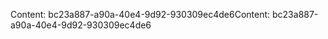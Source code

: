 <span data-ttu-id="b9aa8-101">Content: bc23a887-a90a-40e4-9d92-930309ec4de6</span><span class="sxs-lookup"><span data-stu-id="b9aa8-101">Content: bc23a887-a90a-40e4-9d92-930309ec4de6</span></span>